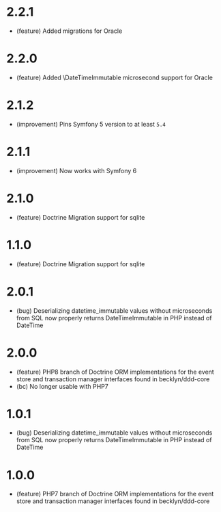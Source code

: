 2.2.1
=====

*   (feature) Added migrations for Oracle

2.2.0
=====

*   (feature) Added \DateTimeImmutable microsecond support for Oracle

2.1.2
=====

*   (improvement) Pins Symfony 5 version to at least `5.4`

2.1.1
=====

*   (improvement) Now works with Symfony 6

2.1.0
=====

*   (feature) Doctrine Migration support for sqlite

1.1.0
=====

*   (feature) Doctrine Migration support for sqlite

2.0.1
=====

*   (bug) Deserializing datetime_immutable values without microseconds from SQL now properly returns DateTimeImmutable in PHP instead of DateTime

2.0.0
=====

*   (feature) PHP8 branch of Doctrine ORM implementations for the event store and transaction manager interfaces found in becklyn/ddd-core
*   (bc) No longer usable with PHP7

1.0.1
=====

*   (bug) Deserializing datetime_immutable values without microseconds from SQL now properly returns DateTimeImmutable in PHP instead of DateTime

1.0.0
=====

*   (feature) PHP7 branch of Doctrine ORM implementations for the event store and transaction manager interfaces found in becklyn/ddd-core
